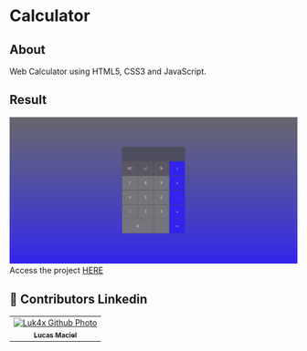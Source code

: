 # Calculator

## About
Web Calculator using HTML5, CSS3 and JavaScript.

## Result
<img src="./result.png" alt="challenge-result">
Access the project <a href="https://luk4x.github.io/projeto-calculadora/">HERE</a>

## 🤝 Contributors Linkedin
<table>
  <tr>
    <td align="center">
      <a href="https://www.linkedin.com/in/lucasmacielf/">
        <img src="https://avatars.githubusercontent.com/Luk4x" width="150px;" alt="Luk4x Github Photo"/><br>
        <sub>
          <b>Lucas Maciel</b>
        </sub>
      </a>
    </td>
  </tr>
</table>
